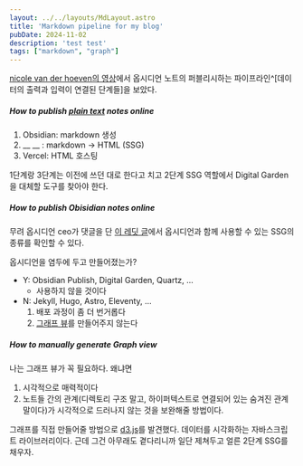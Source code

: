 ```yaml
---
layout: ../../layouts/MdLayout.astro
title: 'Markdown pipeline for my blog'
pubDate: 2024-11-02
description: 'test test'
tags: ["markdown", "graph"]
---
```


[nicole van der hoeven의 영상](https://youtu.be/6s6DT1yN4dw?t=128)에서 옵시디언 노트의 퍼블리시하는 파이프라인^[데이터의 출력과 입력이 연결된 단계들]을 보았다.

##### How to publish [plain text](https://en.wikipedia.org/wiki/Plain_text) notes online
1. Obsidian: markdown 생성
2. __ __ : markdown -> HTML (SSG)
3. Vercel: HTML 호스팅

1단계랑 3단계는 이전에 쓰던 대로 한다고 치고 2단계 SSG 역할에서 Digital Garden을 대체할 도구를 찾아야 한다.

##### How to publish Obisidian notes online
무려 옵시디언 ceo가 댓글을 단 [이 레딧 글](https://www.reddit.com/r/ObsidianMD/comments/16e5jek/best_way_to_selfhost_obsidian_publish/)에서 옵시디언과 함께 사용할 수 있는 SSG의 종류를 확인할 수 있다.

옵시디언을 염두에 두고 만들어졌는가?
- Y: Obsidian Publish, Digital Garden, Quartz, …
	- 사용하지 않을 것이다
- N: Jekyll, Hugo, Astro, Eleventy, …
	1. 배포 과정이 좀 더 번거롭다
	2. [그래프 뷰](https://notes.nicolevanderhoeven.com/obsidian-playbook/Obsidian+Plugins/Core+Plugins/Graph+view)를 만들어주지 않는다

##### How to manually generate Graph view
나는 그래프 뷰가 꼭 필요하다. 왜냐면
1. 시각적으로 매력적이다
2. 노트들 간의 관계(디렉토리 구조 말고, 하이퍼텍스트로 연결되어 있는 숨겨진 관계 말이다)가 시각적으로 드러나지 않는 것을 보완해줄 방법이다.

그래프를 직접 만들어줄 방법으로 [d3.js](https://d3js.org/what-is-d3)를 발견했다. 데이터를 시각화하는 자바스크립트 라이브러리이다. 근데 그건 아무래도 곁다리니까 일단 제쳐두고 얼른 2단계 SSG를 채우자.